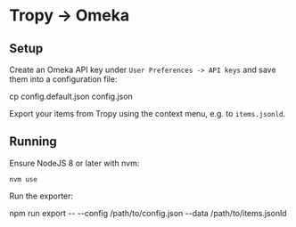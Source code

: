# Tropy -> Omeka

## Setup

Create an Omeka API key under `User Preferences -> API keys` and save them into
a configuration file:

   cp config.default.json config.json

Export your items from Tropy using the context menu, e.g. to `items.jsonld`.

## Running

Ensure NodeJS 8 or later with nvm:

    nvm use

Run the exporter:

   npm run export -- --config /path/to/config.json --data /path/to/items.jsonld

